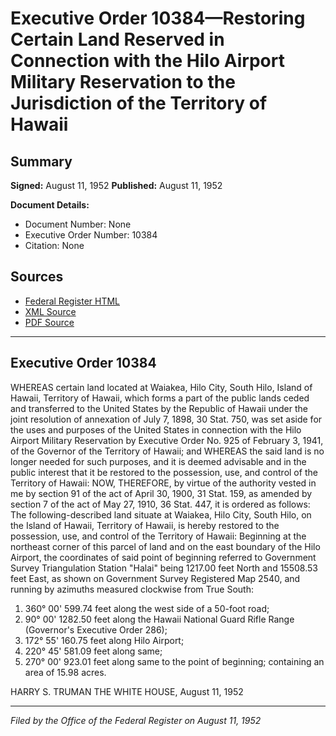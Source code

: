 # Executive Order 10384—Restoring Certain Land Reserved in Connection with the Hilo Airport Military Reservation to the Jurisdiction of the Territory of Hawaii

## Summary

**Signed:** August 11, 1952
**Published:** August 11, 1952

**Document Details:**
- Document Number: None
- Executive Order Number: 10384
- Citation: None

## Sources
- [Federal Register HTML](https://www.presidency.ucsb.edu/documents/executive-order-10384-restoring-certain-land-reserved-connection-with-the-hilo-airport)
- [XML Source](None)
- [PDF Source](None)

---

## Executive Order 10384

WHEREAS certain land located at Waiakea, Hilo City, South Hilo, Island of Hawaii, Territory of Hawaii, which forms a part of the public lands ceded and transferred to the United States by the Republic of Hawaii under the joint resolution of annexation of July 7, 1898, 30 Stat. 750, was set aside for the uses and purposes of the United States in connection with the Hilo Airport Military Reservation by Executive Order No. 925 of February 3, 1941, of the Governor of the Territory of Hawaii; and
WHEREAS the said land is no longer needed for such purposes, and it is deemed advisable and in the public interest that it be restored to the possession, use, and control of the Territory of Hawaii:
NOW, THEREFORE, by virtue of the authority vested in me by section 91 of the act of April 30, 1900, 31 Stat. 159, as amended by section 7 of the act of May 27, 1910, 36 Stat. 447, it is ordered as follows:
The following-described land situate at Waiakea, Hilo City, South Hilo, on the Island of Hawaii, Territory of Hawaii, is hereby restored to the possession, use, and control of the Territory of Hawaii:
Beginning at the northeast corner of this parcel of land and on the east boundary of the Hilo Airport, the coordinates of said point of beginning referred to Government Survey Triangulation Station "Halai" being 1217.00 feet North and 15508.53 feet East, as shown on Government Survey Registered Map 2540, and running by azimuths measured clockwise from True South:
1. 360° 00' 599.74 feet along the west side of a 50-foot road;
2. 90° 00' 1282.50 feet along the Hawaii National Guard Rifle Range (Governor's Executive Order 286);
3. 172° 55' 160.75 feet along Hilo Airport;
4. 220° 45' 581.09 feet along same;
5. 270° 00' 923.01 feet along same to the point of beginning; containing an area of 15.98 acres.

HARRY S. TRUMAN
THE WHITE HOUSE,
August 11, 1952

---

*Filed by the Office of the Federal Register on August 11, 1952*
